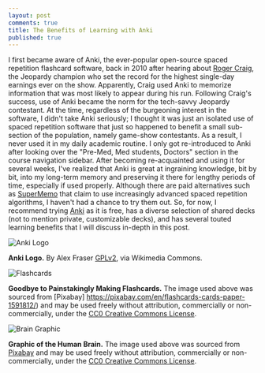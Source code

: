 ```yaml
---
layout: post
comments: true
title: The Benefits of Learning with Anki
published: true
---
```


I first became aware of Anki, the ever-popular open-source spaced repetition flashcard software, back in 2010 after hearing about [Roger Craig](https://en.wikipedia.org/wiki/Roger_Craig_(Jeopardy!_contestant)), the Jeopardy champion who set the record for the highest single-day earnings ever on the show. Apparently, Craig used Anki to memorize information that was most likely to appear during his run. Following Craig's success, use of Anki became the norm for the tech-savvy Jeopardy contestant. At the time, regardless of the burgeoning interest in the software, I didn't take Anki seriously; I thought it was just an isolated use of spaced repetition software that just so happened to benefit a small sub-section of the population, namely game-show contestants. As a result, I never used it in my daily academic routine. I only got re-introduced to Anki after looking over the "Pre-Med, Med students, Doctors" section in the course navigation sidebar. After becoming re-acquainted and using it for several weeks, I've realized that Anki is great at ingraining knowledge, bit by bit, into my long-term memory and preserving it there for lengthy periods of time, especially if used properly. Although there are paid alternatives such as [SuperMemo](https://www.supermemo.com/en/frontpage) that claim to use increasingly advanced spaced repetition algorithms, I haven't had a chance to try them out. So, for now, I recommend trying [Anki](https://apps.ankiweb.net/) as it is free, has a diverse selection of shared decks (not to mention private, customizable decks), and has several touted learning benefits that I will discuss in-depth in this post.

![Anki Logo](https://upload.wikimedia.org/wikipedia/commons/thumb/3/3d/Anki-icon.svg/240px-Anki-icon.svg.png)

**Anki Logo.** By Alex Fraser [GPLv2](https://www.gnu.org/licenses/old-licenses/gpl-2.0.html), via Wikimedia Commons.

![Flashcards](https://soccerfn1423.github.io/flashcards-1591812_640.jpg)

**Goodbye to Painstakingly Making Flashcards.** The image used above was sourced from [Pixabay] https://pixabay.com/en/flashcards-cards-paper-1591812/) and may be used freely without attribution, commercially or non-commercially, under the [CC0 Creative Commons License](https://creativecommons.org/share-your-work/public-domain/cc0/).







![Brain Graphic](https://soccerfn1423.github.io/brain-1787622_640.jpg)

**Graphic of the Human Brain.** The image used above was sourced from [Pixabay](https://pixabay.com/en/brain-human-anatomy-anatomy-human-1787622/) and may be used freely without attribution, commercially or non-commercially, under the [CC0 Creative Commons License](https://creativecommons.org/share-your-work/public-domain/cc0/).

